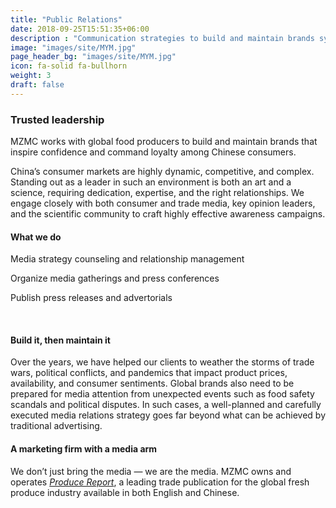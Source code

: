 ```yaml
---
title: "Public Relations"
date: 2018-09-25T15:51:35+06:00
description : "Communication strategies to build and maintain brands synonymous with excellence"
image: "images/site/MYM.jpg"
page_header_bg: "images/site/MYM.jpg"
icon: fa-solid fa-bullhorn
weight: 3
draft: false
---
```


### Trusted leadership

MZMC works with global food producers to build and maintain brands that inspire confidence and command loyalty among Chinese consumers.

China’s consumer markets are highly dynamic, competitive, and complex. Standing out as a leader in such an environment is both an art and a science, requiring dedication, expertise, and the right relationships. We engage closely with both consumer and trade media, key opinion leaders, and the scientific community to craft highly effective awareness campaigns. 

<div class="service-checklist">

#### What we do

<i class="fa fa-check"></i> Media strategy counseling and relationship management

<i class="fa fa-check"></i> Organize media gatherings and press conferences

<i class="fa fa-check"></i> Publish press releases and advertorials

</div>
<br>

#### Build it, then maintain it

Over the years, we have helped our clients to weather the storms of trade wars, political conflicts, and pandemics that impact product prices, availability, and consumer sentiments. Global brands also need to be prepared for media attention from unexpected events such as food safety scandals and political disputes. In such cases, a well-planned and carefully executed media relations strategy goes far beyond what can be achieved by traditional advertising.

#### A marketing firm with a media arm

We don’t just bring the media — we are the media. MZMC owns and operates [*Produce Report*](/produce-report), a leading trade publication for the global fresh produce industry available in both English and Chinese. 

